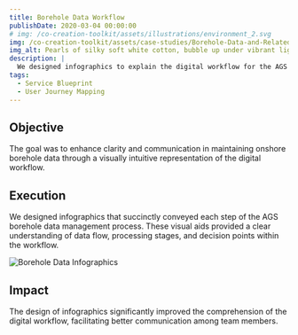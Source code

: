 ```yaml
---
title: Borehole Data Workflow
publishDate: 2020-03-04 00:00:00
# img: /co-creation-toolkit/assets/illustrations/environment_2.svg
img: /co-creation-toolkit/assets/case-studies/Borehole-Data-and-Related-Databasess-v1-MIRO.png
img_alt: Pearls of silky soft white cotton, bubble up under vibrant lighting
description: |
  We designed infographics to explain the digital workflow for the AGS geotechnical data standard, based on 1.3 million records.
tags:
  - Service Blueprint
  - User Journey Mapping
---
```


## Objective

The goal was to enhance clarity and communication in maintaining onshore borehole data through a visually intuitive representation of the digital workflow.

## Execution

We designed infographics that succinctly conveyed each step of the AGS borehole data management process. These visual aids provided a clear understanding of data flow, processing stages, and decision points within the workflow.

![Borehole Data Infographics](/co-creation-toolkit/assets/case-studies/Borehole-Data-and-Related-Databasess-v1-MIRO.png)

## Impact

The design  of infographics significantly improved the comprehension of the digital workflow, facilitating better communication among team members. 
